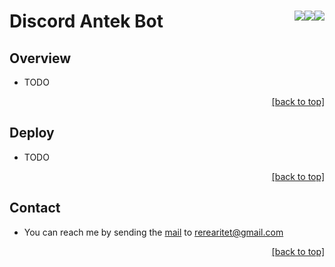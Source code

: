 <a name="readme-top"></a>

# Discord Antek Bot <img align="right" style="margin: 0; padding: 0;" src="https://img.shields.io/badge/spring-%236DB33F.svg?style=for-the-badge&logo=spring&logoColor=white"><img align="right" style="margin: 0; padding: 0;" src="https://img.shields.io/badge/Java-ED8B00?style=for-the-badge&logo=openjdk&logoColor=white"><img align="right" style="margin: 0; padding: 0;" src="https://img.shields.io/badge/Discord-%235865F2.svg?style=for-the-badge&logo=discord&logoColor=white">

[//]: # (<img src="./doc/images/sylphiette-fitts-crop-700x275.jpg" width=100%>)
[//]: # (<p align="right"><a href="#readme-top">[back to top]</a></p>)

## Overview

- TODO

<p align="right"><a href="#readme-top">[back to top]</a></p>

## Deploy

- TODO

<p align="right"><a href="#readme-top">[back to top]</a></p>

## Contact

- You can reach me by sending the [mail](https://mail.google.com/mail/u/0/?fs=1&to=rerearitet@gmail.com&tf=cm) to
  rerearitet@gmail.com

<p align="right"><a href="#readme-top">[back to top]</a></p>

<!-- MARKDOWN LINKS & IMAGES -->
<!-- https://www.markdownguide.org/basic-syntax/#reference-style-links -->
<!-- https://ileriayo.github.io/markdown-badges/ -->